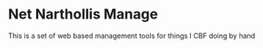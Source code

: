 # Net Narthollis Manage #
This is a set of web based management tools for things I CBF doing by hand

